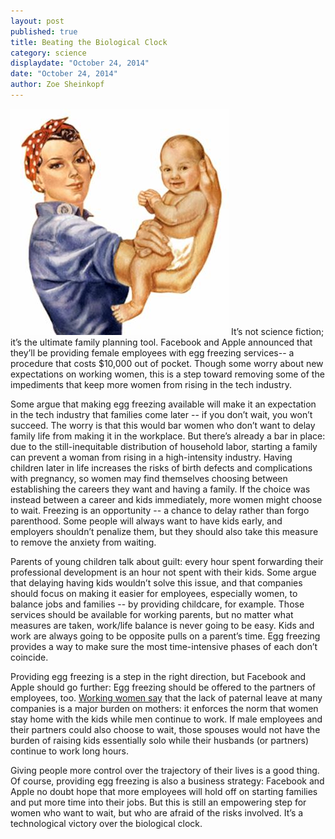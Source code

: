 ```yaml
---
layout: post
published: true
title: Beating the Biological Clock
category: science
displaydate: "October 24, 2014"
date: "October 24, 2014"
author: Zoe Sheinkopf
---
```


![clip_image006.jpg](https://raw.githubusercontent.com/smnookin/smnookin.github.io/master/_posts/clip_image006.jpg?token=AIq33jv0XpdmzCBAJbpDRJYN0QRtb5_xks5UXlWrwA%3D%3D) It’s not science fiction; it’s the ultimate family planning tool. Facebook and Apple announced that they’ll be providing female employees with egg freezing services-- a procedure that costs $10,000 out of pocket. Though some worry about new expectations on working women, this is a step toward removing some of the impediments that keep more women from rising in the tech industry.

Some argue that making egg freezing available will make it an expectation in the tech industry that families come later -- if you don’t wait, you won’t succeed. The worry is that this would bar women who don’t want to delay family life from making it in the workplace. But there’s already a bar in place: due to the still-inequitable distribution of household labor, starting a family can prevent a woman from rising in a high-intensity industry. Having children later in life increases the risks of birth defects and complications with pregnancy, so women may find themselves choosing between establishing the careers they want and having a family. If the choice was instead between a career and kids immediately, more women might choose to wait. Freezing is an opportunity -- a chance to delay rather than forgo parenthood. Some people will always want to have kids early, and employers shouldn’t penalize them, but they should also take this measure to remove the anxiety from waiting.

Parents of young children talk about guilt: every hour spent forwarding their professional development is an hour not spent with their kids. Some argue that delaying having kids wouldn’t solve this issue, and that companies should focus on making it easier for employees, especially women, to balance jobs and families -- by providing childcare, for example. Those services should be available for working parents, but no matter what measures are taken, work/life balance is never going to be easy. Kids and work are always going to be opposite pulls on a parent’s time. Egg freezing provides a way to make sure the most time-intensive phases of each don’t coincide.

Providing egg freezing is a step in the right direction, but Facebook and Apple should go further: Egg freezing should be offered to the partners of employees, too. [Working women say](http://qz.com/285239/these-are-the-conversations-your-female-employees-are-having-about-egg-freezing/) that the lack of paternal leave at many companies is a major burden on mothers: it enforces the norm that women stay home with the kids while men continue to work. If male employees and their partners could also choose to wait, those spouses would not have the burden of raising kids essentially solo while their husbands (or partners) continue to work long hours.

Giving people more control over the trajectory of their lives is a good thing. Of course, providing egg freezing is also a business strategy: Facebook and Apple no doubt hope that more employees will hold off on starting families and put more time into their jobs. But this is still an empowering step for women who want to wait, but who are afraid of the risks involved. It’s a technological victory over the biological clock.